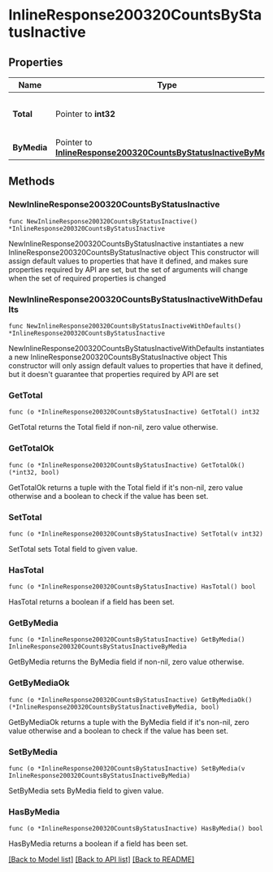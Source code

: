 # InlineResponse200320CountsByStatusInactive

## Properties

Name | Type | Description | Notes
------------ | ------------- | ------------- | -------------
**Total** | Pointer to **int32** | The total number of inactive ports | [optional] 
**ByMedia** | Pointer to [**InlineResponse200320CountsByStatusInactiveByMedia**](InlineResponse200320CountsByStatusInactiveByMedia.md) |  | [optional] 

## Methods

### NewInlineResponse200320CountsByStatusInactive

`func NewInlineResponse200320CountsByStatusInactive() *InlineResponse200320CountsByStatusInactive`

NewInlineResponse200320CountsByStatusInactive instantiates a new InlineResponse200320CountsByStatusInactive object
This constructor will assign default values to properties that have it defined,
and makes sure properties required by API are set, but the set of arguments
will change when the set of required properties is changed

### NewInlineResponse200320CountsByStatusInactiveWithDefaults

`func NewInlineResponse200320CountsByStatusInactiveWithDefaults() *InlineResponse200320CountsByStatusInactive`

NewInlineResponse200320CountsByStatusInactiveWithDefaults instantiates a new InlineResponse200320CountsByStatusInactive object
This constructor will only assign default values to properties that have it defined,
but it doesn't guarantee that properties required by API are set

### GetTotal

`func (o *InlineResponse200320CountsByStatusInactive) GetTotal() int32`

GetTotal returns the Total field if non-nil, zero value otherwise.

### GetTotalOk

`func (o *InlineResponse200320CountsByStatusInactive) GetTotalOk() (*int32, bool)`

GetTotalOk returns a tuple with the Total field if it's non-nil, zero value otherwise
and a boolean to check if the value has been set.

### SetTotal

`func (o *InlineResponse200320CountsByStatusInactive) SetTotal(v int32)`

SetTotal sets Total field to given value.

### HasTotal

`func (o *InlineResponse200320CountsByStatusInactive) HasTotal() bool`

HasTotal returns a boolean if a field has been set.

### GetByMedia

`func (o *InlineResponse200320CountsByStatusInactive) GetByMedia() InlineResponse200320CountsByStatusInactiveByMedia`

GetByMedia returns the ByMedia field if non-nil, zero value otherwise.

### GetByMediaOk

`func (o *InlineResponse200320CountsByStatusInactive) GetByMediaOk() (*InlineResponse200320CountsByStatusInactiveByMedia, bool)`

GetByMediaOk returns a tuple with the ByMedia field if it's non-nil, zero value otherwise
and a boolean to check if the value has been set.

### SetByMedia

`func (o *InlineResponse200320CountsByStatusInactive) SetByMedia(v InlineResponse200320CountsByStatusInactiveByMedia)`

SetByMedia sets ByMedia field to given value.

### HasByMedia

`func (o *InlineResponse200320CountsByStatusInactive) HasByMedia() bool`

HasByMedia returns a boolean if a field has been set.


[[Back to Model list]](../README.md#documentation-for-models) [[Back to API list]](../README.md#documentation-for-api-endpoints) [[Back to README]](../README.md)


